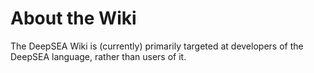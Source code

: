 # About the Wiki

The DeepSEA Wiki is (currently) primarily targeted at developers of the DeepSEA language, rather than users of it.
